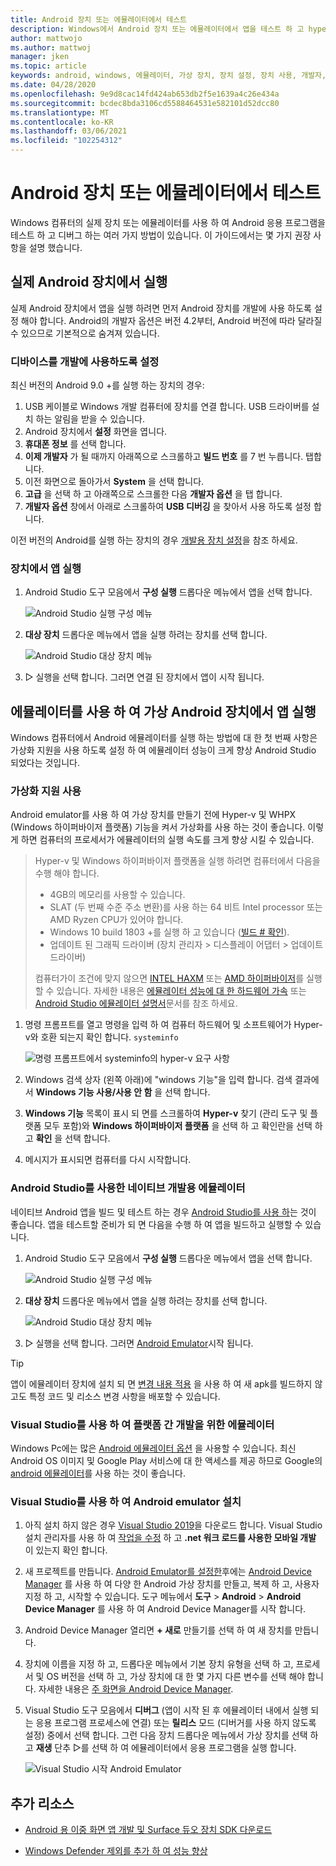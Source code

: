 ```yaml
---
title: Android 장치 또는 에뮬레이터에서 테스트
description: Windows에서 Android 장치 또는 에뮬레이터에서 앱을 테스트 하 고 hyper-v 및 Windows 하이퍼바이저 플랫폼 (WHPX)으로 가상화를 사용 하도록 설정 합니다.
author: mattwojo
ms.author: mattwoj
manager: jken
ms.topic: article
keywords: android, windows, 에뮬레이터, 가상 장치, 장치 설정, 장치 사용, 개발자, 구성, 가상화, visual studio, hyper-v, intel, haxm, amd, Windows 하이퍼바이저 플랫폼, WHPX
ms.date: 04/28/2020
ms.openlocfilehash: 9e9d8cac14fd424ab653db2f5e1639a4c26e434a
ms.sourcegitcommit: bcdec8bda3106cd5588464531e582101d52dcc80
ms.translationtype: MT
ms.contentlocale: ko-KR
ms.lasthandoff: 03/06/2021
ms.locfileid: "102254312"
---
```

# <a name="test-on-an-android-device-or-emulator"></a>Android 장치 또는 에뮬레이터에서 테스트

Windows 컴퓨터의 실제 장치 또는 에뮬레이터를 사용 하 여 Android 응용 프로그램을 테스트 하 고 디버그 하는 여러 가지 방법이 있습니다. 이 가이드에서는 몇 가지 권장 사항을 설명 했습니다.

## <a name="run-on-a-real-android-device"></a>실제 Android 장치에서 실행

실제 Android 장치에서 앱을 실행 하려면 먼저 Android 장치를 개발에 사용 하도록 설정 해야 합니다. Android의 개발자 옵션은 버전 4.2부터, Android 버전에 따라 달라질 수 있으므로 기본적으로 숨겨져 있습니다.

### <a name="enable-your-device-for-development"></a>디바이스를 개발에 사용하도록 설정

최신 버전의 Android 9.0 +를 실행 하는 장치의 경우:

1. USB 케이블로 Windows 개발 컴퓨터에 장치를 연결 합니다. USB 드라이버를 설치 하는 알림을 받을 수 있습니다.
2. Android 장치에서 **설정** 화면을 엽니다.
3. **휴대폰 정보** 를 선택 합니다.
4. **이제 개발자** 가 될 때까지 아래쪽으로 스크롤하고 **빌드 번호** 를 7 번 누릅니다. 탭합니다.
5. 이전 화면으로 돌아가서 **System** 을 선택 합니다.
6. **고급** 을 선택 하 고 아래쪽으로 스크롤한 다음 **개발자 옵션** 을 탭 합니다.
7. **개발자 옵션** 창에서 아래로 스크롤하여 **USB 디버깅** 을 찾아서 사용 하도록 설정 합니다.

이전 버전의 Android를 실행 하는 장치의 경우 [개발용 장치 설정](/xamarin/android/get-started/installation/set-up-device-for-development)을 참조 하세요.

### <a name="run-your-app-on-the-device"></a>장치에서 앱 실행

1. Android Studio 도구 모음에서 **구성 실행** 드롭다운 메뉴에서 앱을 선택 합니다.

    ![Android Studio 실행 구성 메뉴](../images/android-run-config-menu.png)

2. **대상 장치** 드롭다운 메뉴에서 앱을 실행 하려는 장치를 선택 합니다.

    ![Android Studio 대상 장치 메뉴](../images/android-target-device-menu.png)

3. ▷ 실행을 선택 합니다. 그러면 연결 된 장치에서 앱이 시작 됩니다.

## <a name="run-your-app-on-a-virtual-android-device-using-an-emulator"></a>에뮬레이터를 사용 하 여 가상 Android 장치에서 앱 실행

Windows 컴퓨터에서 Android 에뮬레이터를 실행 하는 방법에 대 한 첫 번째 사항은 가상화 지원을 사용 하도록 설정 하 여 에뮬레이터 성능이 크게 향상 Android Studio 되었다는 것입니다.

### <a name="enable-virtualization-support"></a>가상화 지원 사용

Android emulator를 사용 하 여 가상 장치를 만들기 전에 Hyper-v 및 WHPX (Windows 하이퍼바이저 플랫폼) 기능을 켜서 가상화를 사용 하는 것이 좋습니다. 이렇게 하면 컴퓨터의 프로세서가 에뮬레이터의 실행 속도를 크게 향상 시킬 수 있습니다.

> Hyper-v 및 Windows 하이퍼바이저 플랫폼을 실행 하려면 컴퓨터에서 다음을 수행 해야 합니다.
>
> * 4GB의 메모리를 사용할 수 있습니다.
> * SLAT (두 번째 수준 주소 변환)를 사용 하는 64 비트 Intel processor 또는 AMD Ryzen CPU가 있어야 합니다.
> * Windows 10 build 1803 +를 실행 하 고 있습니다 ([빌드 # 확인](ms-settings:about)).
> * 업데이트 된 그래픽 드라이버 (장치 관리자 > 디스플레이 어댑터 > 업데이트 드라이버)
>
> 컴퓨터가이 조건에 맞지 않으면 [INTEL HAXM](https://github.com/intel/haxm/wiki/Installation-Instructions-on-Windows) 또는 [AMD 하이퍼바이저](https://github.com/google/android-emulator-hypervisor-driver-for-amd-processors)를 실행할 수 있습니다. 자세한 내용은 [에뮬레이터 성능에 대 한 하드웨어 가속](/xamarin/android/get-started/installation/android-emulator/hardware-acceleration) 또는 [Android Studio 에뮬레이터 설명서](https://developer.android.com/studio/run/emulator)문서를 참조 하세요.

1. 명령 프롬프트를 열고 명령을 입력 하 여 컴퓨터 하드웨어 및 소프트웨어가 Hyper-v와 호환 되는지 확인 합니다. `systeminfo`

    ![명령 프롬프트에서 systeminfo의 hyper-v 요구 사항](../images/systeminfo.png)

2. Windows 검색 상자 (왼쪽 아래)에 "windows 기능"을 입력 합니다. 검색 결과에서 **Windows 기능 사용/사용 안 함** 을 선택 합니다.

3. **Windows 기능** 목록이 표시 되 면를 스크롤하여 **Hyper-v** 찾기 (관리 도구 및 플랫폼 모두 포함)와 **Windows 하이퍼바이저 플랫폼** 을 선택 하 고 확인란을 선택 하 고 **확인** 을 선택 합니다.

4. 메시지가 표시되면 컴퓨터를 다시 시작합니다.

### <a name="emulator-for-native-development-with-android-studio"></a>Android Studio를 사용한 네이티브 개발용 에뮬레이터

네이티브 Android 앱을 빌드 및 테스트 하는 경우 [Android Studio를 사용 하](./native-android.md)는 것이 좋습니다. 앱을 테스트할 준비가 되 면 다음을 수행 하 여 앱을 빌드하고 실행할 수 있습니다.

1. Android Studio 도구 모음에서 **구성 실행** 드롭다운 메뉴에서 앱을 선택 합니다.

    ![Android Studio 실행 구성 메뉴](../images/android-run-config-menu.png)

2. **대상 장치** 드롭다운 메뉴에서 앱을 실행 하려는 장치를 선택 합니다.

    ![Android Studio 대상 장치 메뉴](../images/android-target-device-menu.png)

3. ▷ 실행을 선택 합니다. 그러면 [Android Emulator](https://developer.android.com/studio/run/emulator)시작 됩니다.

> [!TIP]
> 앱이 에뮬레이터 장치에 설치 되 면 [변경 내용 적용](https://developer.android.com/studio/run#apply-changes) 을 사용 하 여 새 apk를 빌드하지 않고도 특정 코드 및 리소스 변경 사항을 배포할 수 있습니다.

### <a name="emulator-for-cross-platform-development-with-visual-studio"></a>Visual Studio를 사용 하 여 플랫폼 간 개발을 위한 에뮬레이터

Windows Pc에는 많은 [Android 에뮬레이터 옵션](https://www.androidauthority.com/best-android-emulators-for-pc-655308/) 을 사용할 수 있습니다. 최신 Android OS 이미지 및 Google Play 서비스에 대 한 액세스를 제공 하므로 Google의 [android 에뮬레이터](https://developer.android.com/studio/run/emulator)를 사용 하는 것이 좋습니다.

### <a name="install-android-emulator-with-visual-studio"></a>Visual Studio를 사용 하 여 Android emulator 설치

1. 아직 설치 하지 않은 경우 [Visual Studio 2019](https://visualstudio.microsoft.com/downloads/)을 다운로드 합니다. Visual Studio 설치 관리자를 사용 하 여 [작업을 수정](/visualstudio/install/modify-visual-studio?view=vs-2019#modify-workloads) 하 고 **.net 워크 로드를 사용한 모바일 개발** 이 있는지 확인 합니다.

2. 새 프로젝트를 만듭니다. [Android Emulator를 설정한](/xamarin/android/get-started/installation/android-emulator/)후에는 [Android Device Manager](/xamarin/android/get-started/installation/android-emulator/device-manager?pivots=windows&tabs=windows#requirements) 를 사용 하 여 다양 한 Android 가상 장치를 만들고, 복제 하 고, 사용자 지정 하 고, 시작할 수 있습니다. 도구 메뉴에서 **도구**  >  **Android**  >  **Android Device Manager** 를 사용 하 여 Android Device Manager를 시작 합니다.

3. Android Device Manager 열리면 **+ 새로** 만들기를 선택 하 여 새 장치를 만듭니다.

4. 장치에 이름을 지정 하 고, 드롭다운 메뉴에서 기본 장치 유형을 선택 하 고, 프로세서 및 OS 버전을 선택 하 고, 가상 장치에 대 한 몇 가지 다른 변수를 선택 해야 합니다. 자세한 내용은 [주 화면을 Android Device Manager](/xamarin/android/get-started/installation/android-emulator/device-manager?pivots=windows&tabs=windows#main-screen).

5. Visual Studio 도구 모음에서 **디버그** (앱이 시작 된 후 에뮬레이터 내에서 실행 되는 응용 프로그램 프로세스에 연결) 또는 **릴리스** 모드 (디버거를 사용 하지 않도록 설정) 중에서 선택 합니다. 그런 다음 장치 드롭다운 메뉴에서 가상 장치를 선택 하 고 **재생** 단추 ▷를 선택 하 여 에뮬레이터에서 응용 프로그램을 실행 합니다.

    ![Visual Studio 시작 Android Emulator](../images/vs-target-device-menu.png)

## <a name="additional-resources"></a>추가 리소스

- [Android 용 이중 화면 앱 개발 및 Surface 듀오 장치 SDK 다운로드](/dual-screen/android/)

- [Windows Defender 제외를 추가 하 여 성능 향상](defender-settings.md)